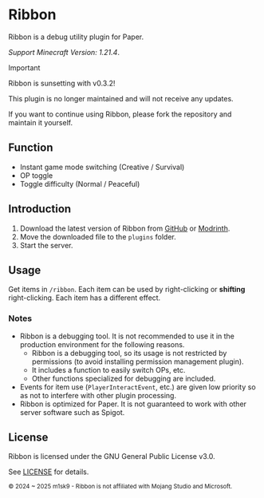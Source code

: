 # Ribbon

Ribbon is a debug utility plugin for Paper.

*Support Minecraft Version: 1.21.4*.

> [!IMPORTANT]
> 
> Ribbon is sunsetting with v0.3.2!
> 
> This plugin is no longer maintained and will not receive any updates.
>
> If you want to continue using Ribbon, please fork the repository and maintain it yourself.

## Function

- Instant game mode switching (Creative / Survival)
- OP toggle
- Toggle difficulty (Normal / Peaceful)

## Introduction

1. Download the latest version of Ribbon from [GitHub](https://github.com/m1sk9/Ribbon/releases/latest) or [Modrinth](https://modrinth.com/project/ribbon).
2. Move the downloaded file to the `plugins` folder.
3. Start the server.

## Usage

Get items in `/ribbon`. Each item can be used by right-clicking or **shifting** right-clicking. Each item has a different effect.

### Notes

- Ribbon is a debugging tool. It is not recommended to use it in the production environment for the following reasons.
    - Ribbon is a debugging tool, so its usage is not restricted by permissions (to avoid installing permission management plugin).
    - It includes a function to easily switch OPs, etc.
    - Other functions specialized for debugging are included.
- Events for item use (`PlayerInteractEvent`, etc.) are given low priority so as not to interfere with other plugin processing.
- Ribbon is optimized for Paper. It is not guaranteed to work with other server software such as Spigot.

## License

Ribbon is licensed under the GNU General Public License v3.0.

See [LICENSE](LICENSE) for details.

<sub>
  © 2024 ~ 2025 m1sk9 - Ribbon is not affiliated with Mojang Studio and Microsoft.
</sub>
